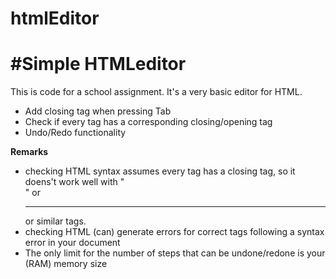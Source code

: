 # htmlEditor

# #Simple HTMLeditor
This is code for a school assignment. It's a very basic editor for HTML. 

* Add closing tag when pressing Tab
* Check if every tag has a corresponding closing/opening tag
* Undo/Redo functionality 

**Remarks**
* checking HTML syntax assumes every tag has a closing tag, so it doens't work well with "<br>" or <hr> or similar tags.
* checking HTML (can) generate errors for correct tags following a syntax error in your document 
* The only limit for the number of steps that can be undone/redone is your (RAM) memory size
